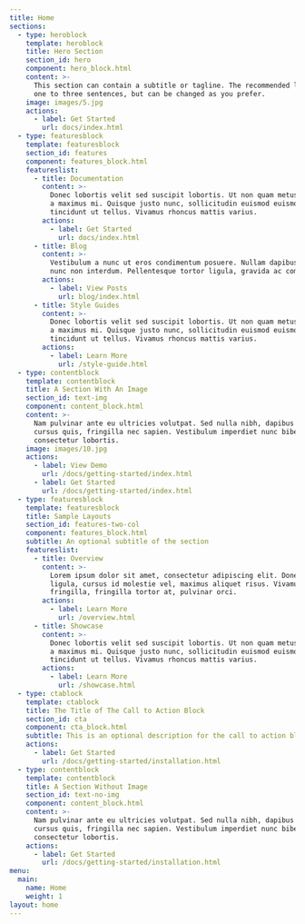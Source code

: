 ```yaml
---
title: Home
sections:
  - type: heroblock
    template: heroblock
    title: Hero Section
    section_id: hero
    component: hero_block.html
    content: >-
      This section can contain a subtitle or tagline. The recommended length is
      one to three sentences, but can be changed as you prefer.
    image: images/5.jpg
    actions:
      - label: Get Started
        url: docs/index.html
  - type: featuresblock
    template: featuresblock
    section_id: features
    component: features_block.html
    featureslist:
      - title: Documentation
        content: >-
          Donec lobortis velit sed suscipit lobortis. Ut non quam metus. Nullam
          a maximus mi. Quisque justo nunc, sollicitudin euismod euismod at,
          tincidunt ut tellus. Vivamus rhoncus mattis varius.
        actions:
          - label: Get Started
            url: docs/index.html
      - title: Blog
        content: >-
          Vestibulum a nunc ut eros condimentum posuere. Nullam dapibus quis
          nunc non interdum. Pellentesque tortor ligula, gravida ac commodo eu.
        actions:
          - label: View Posts
            url: blog/index.html
      - title: Style Guides
        content: >-
          Donec lobortis velit sed suscipit lobortis. Ut non quam metus. Nullam
          a maximus mi. Quisque justo nunc, sollicitudin euismod euismod at,
          tincidunt ut tellus. Vivamus rhoncus mattis varius.
        actions:
          - label: Learn More
            url: /style-guide.html
  - type: contentblock
    template: contentblock
    title: A Section With An Image
    section_id: text-img
    component: content_block.html
    content: >-
      Nam pulvinar ante eu ultricies volutpat. Sed nulla nibh, dapibus sit amet
      cursus quis, fringilla nec sapien. Vestibulum imperdiet nunc bibendum
      consectetur lobortis.
    image: images/10.jpg
    actions:
      - label: View Demo
        url: /docs/getting-started/index.html
      - label: Get Started
        url: /docs/getting-started/index.html
  - type: featuresblock
    template: featuresblock
    title: Sample Layouts
    section_id: features-two-col
    component: features_block.html
    subtitle: An optional subtitle of the section
    featureslist:
      - title: Overview
        content: >-
          Lorem ipsum dolor sit amet, consectetur adipiscing elit. Donec nisl
          ligula, cursus id molestie vel, maximus aliquet risus. Vivamus in nibh
          fringilla, fringilla tortor at, pulvinar orci.
        actions:
          - label: Learn More
            url: /overview.html
      - title: Showcase
        content: >-
          Donec lobortis velit sed suscipit lobortis. Ut non quam metus. Nullam
          a maximus mi. Quisque justo nunc, sollicitudin euismod euismod at,
          tincidunt ut tellus. Vivamus rhoncus mattis varius.
        actions:
          - label: Learn More
            url: /showcase.html
  - type: ctablock
    template: ctablock
    title: The Title of The Call to Action Block
    section_id: cta
    component: cta_block.html
    subtitle: This is an optional description for the call to action block.
    actions:
      - label: Get Started
        url: /docs/getting-started/installation.html
  - type: contentblock
    template: contentblock
    title: A Section Without Image
    section_id: text-no-img
    component: content_block.html
    content: >-
      Nam pulvinar ante eu ultricies volutpat. Sed nulla nibh, dapibus sit amet
      cursus quis, fringilla nec sapien. Vestibulum imperdiet nunc bibendum
      consectetur lobortis.
    actions:
      - label: Get Started
        url: /docs/getting-started/installation.html
menu:
  main:
    name: Home
    weight: 1
layout: home
---
```

